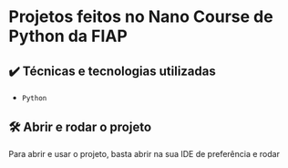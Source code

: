 # Projetos feitos no Nano Course de Python da FIAP

## ✔️ Técnicas e tecnologias utilizadas

- `Python`

## 🛠️ Abrir e rodar o projeto

Para abrir e usar o projeto, basta abrir na sua IDE de preferência e rodar
